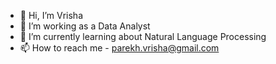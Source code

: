 - 👋 Hi, I’m Vrisha
- 👀 I’m working as a Data Analyst
- 🌱 I’m currently learning about Natural Language Processing
- 📫 How to reach me - parekh.vrisha@gmail.com

<!---
VrishaP/VrishaP is a ✨ special ✨ repository because its `README.md` (this file) appears on your GitHub profile.
You can click the Preview link to take a look at your changes.
--->

